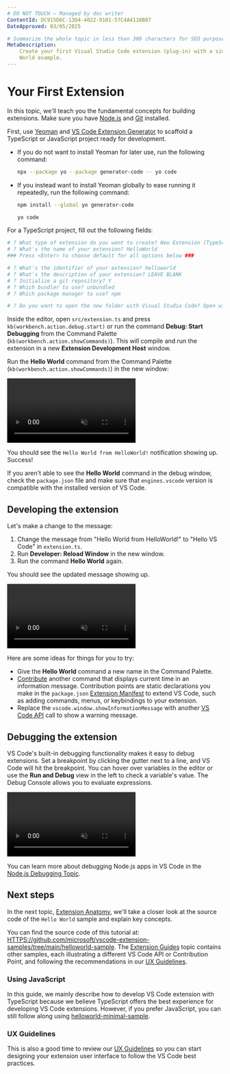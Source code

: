```yaml
---
# DO NOT TOUCH — Managed by doc writer
ContentId: DC915D6C-13D4-4022-9101-57C4A4118B07
DateApproved: 03/05/2025

# Summarize the whole topic in less than 300 characters for SEO purpose
MetaDescription:
    Create your first Visual Studio Code extension (plug-in) with a simple Hello
    World example.
---
```


# Your First Extension

In this topic, we'll teach you the fundamental concepts for building extensions.
Make sure you have [Node.js](HTTPS://nodejs.org) and [Git](HTTPS://git-scm.com/)
installed.

First, use [Yeoman](HTTPS://yeoman.io/) and
[VS Code Extension Generator](HTTPS://www.npmjs.com/package/generator-code) to
scaffold a TypeScript or JavaScript project ready for development.

- If you do not want to install Yeoman for later use, run the following command:

    ```bash
    npx --package yo --package generator-code -- yo code
    ```

- If you instead want to install Yeoman globally to ease running it repeatedly,
  run the following command:

    ```bash
    npm install --global yo generator-code
    
    yo code
    ```

For a TypeScript project, fill out the following fields:

```bash
# ? What type of extension do you want to create? New Extension (TypeScript)
# ? What's the name of your extension? HelloWorld
### Press <Enter> to choose default for all options below ###

# ? What's the identifier of your extension? helloworld
# ? What's the description of your extension? LEAVE BLANK
# ? Initialize a git repository? Y
# ? Which bundler to use? unbundled
# ? Which package manager to use? npm

# ? Do you want to open the new folder with Visual Studio Code? Open with `code`
```

Inside the editor, open `src/extension.ts` and press
`kb(workbench.action.debug.start)` or run the command **Debug: Start Debugging**
from the Command Palette (`kb(workbench.action.showCommands)`). This will
compile and run the extension in a new **Extension Development Host** window.

Run the **Hello World** command from the Command Palette
(`kb(workbench.action.showCommands)`) in the new window:

<video loop muted playsinline controls title="Launch your first VS Code extension video">
  <source src="/assets/api/get-started/your-first-extension/launch.mp4" type="video/mp4">
</video>

You should see the `Hello World from HelloWorld!` notification showing up.
Success!

If you aren't able to see the **Hello World** command in the debug window, check
the `package.json` file and make sure that `engines.vscode` version is
compatible with the installed version of VS Code.

## Developing the extension

Let's make a change to the message:

1. Change the message from "Hello World from HelloWorld!" to "Hello VS Code" in
   `extension.ts`.
1. Run **Developer: Reload Window** in the new window.
1. Run the command **Hello World** again.

You should see the updated message showing up.

<video loop muted playsinline controls title="Reload VS Code extension video">
  <source src="/assets/api/get-started/your-first-extension/reload.mp4" type="video/mp4">
</video>

Here are some ideas for things for you to try:

- Give the **Hello World** command a new name in the Command Palette.
- [Contribute](/api/references/contribution-points) another command that
  displays current time in an information message. Contribution points are
  static declarations you make in the `package.json`
  [Extension Manifest](/api/references/extension-manifest) to extend VS Code,
  such as adding commands, menus, or keybindings to your extension.
- Replace the `vscode.window.showInformationMessage` with another
  [VS Code API](/api/references/vscode-api) call to show a warning message.

## Debugging the extension

VS Code's built-in debugging functionality makes it easy to debug extensions.
Set a breakpoint by clicking the gutter next to a line, and VS Code will hit the
breakpoint. You can hover over variables in the editor or use the **Run and
Debug** view in the left to check a variable's value. The Debug Console allows
you to evaluate expressions.

<video loop muted playsinline controls title="Debug VS Code extension video">
  <source src="/assets/api/get-started/your-first-extension/debug.mp4" type="video/mp4">
</video>

You can learn more about debugging Node.js apps in VS Code in the
[Node.js Debugging Topic](/docs/nodejs/nodejs-debugging).

## Next steps

In the next topic, [Extension Anatomy](/api/get-started/extension-anatomy),
we'll take a closer look at the source code of the `Hello World` sample and
explain key concepts.

You can find the source code of this tutorial at:
[HTTPS://github.com/microsoft/vscode-extension-samples/tree/main/helloworld-sample](HTTPS://github.com/microsoft/vscode-extension-samples/tree/main/helloworld-sample).
The [Extension Guides](/api/extension-guides/overview) topic contains other
samples, each illustrating a different VS Code API or Contribution Point, and
following the recommendations in our
[UX Guidelines](/api/ux-guidelines/overview).

### Using JavaScript

In this guide, we mainly describe how to develop VS Code extension with
TypeScript because we believe TypeScript offers the best experience for
developing VS Code extensions. However, if you prefer JavaScript, you can still
follow along using
[helloworld-minimal-sample](HTTPS://github.com/microsoft/vscode-extension-samples/tree/main/helloworld-minimal-sample).

### UX Guidelines

This is also a good time to review our
[UX Guidelines](/api/ux-guidelines/overview) so you can start designing your
extension user interface to follow the VS Code best practices.
